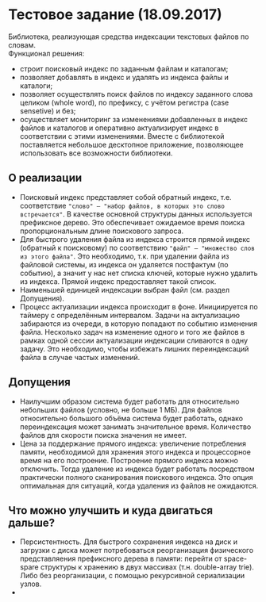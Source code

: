 # Тестовое задание (18.09.2017)
Библиотека, реализующая средства индексации текстовых файлов по словам. <br/>
Функционал решения:
* строит поисковый индекс по заданным файлам и каталогам;
* позволяет добавлять в индекс и удалять из индекса файлы и каталоги;
* позволяет осуществлять поиск файлов по индексу заданного слова целиком (whole word), по префиксу, с учётом регистра (case sensetive) и без;
* осуществляет мониторинг за изменениями добавленных в индекс файлов и каталогов и оперативно актуализирует индекс в соответствии с этими изменениями.
Вместе с библиотекой поставляется небольшое десктопное приложение, позволяющее использовать все возможности библиотеки.

## О реализации
* Поисковый индекс представляет собой обратный индекс, т.е. соответствие `"слово" — "набор файлов, в которых это слово встречается"`. В качестве основной структуры данных используется префиксное дерево. Это обеспечивает ожидаемое время поиска пропорциональным длине поискового запроса.
* Для быстрого удаления файла из индекса строится прямой индекс (обратный к поисковому) по соответствию `"файл" — "множество слов из этого файла"`. Это необходимо, т.к. при удалении файла из файловой системы, из индекса он удаляется постфактум (по событию), а значит у нас нет списка ключей, которые нужно удалить из индекса. Прямой индекс предоставляет такой список.
* Наименьшей единицей индексации выбран файл (см. раздел Допущения).
* Процесс актуализации индекса происходит в фоне. Инициируется по таймеру с определённым интервалом. Задачи на актуализацию забираются из очереди, в которую попадают по событию изменения файла. Несколько задач на изменение одного и того же файлов в рамках одной сессии актуализации индексации сливаются в одну задачу. Это необходимо, чтобы избежать лишних переиндексаций файла в случае частых изменений.

## Допущения
* Наилучшим образом система будет работать для относительно небольших файлов (условно, не больше 1 MБ). Для файлов относительно большого объёма система будет работать, однако переиндексация может занимать значительное время. Количество файлов для скорости поиска значения не имеет.
* Цена за поддержание прямого индекса: увеличение потребления памяти, необходимой для хранения этого индекса и процессорное время на его построение. Построение прямого индекса можно отключить. Тогда удаление из индекса будет работать посредством практически полного сканирования поискового индекса. Это опция оптимальная для ситуаций, когда удаления из файлов не ожидаются.

## Что можно улучшить и куда двигаться дальше?
* Персистентность. Для быстрого сохранения индекса на диск и загрузки с диска может потребоваться реорганизация физического представляения префиксного дерева в памяти: перейти от space-spare структуры к хранению в двух массивах (т.н. double-array trie). Либо без реорганизации, с помощью рекурсивной сериализации узлов.
*
